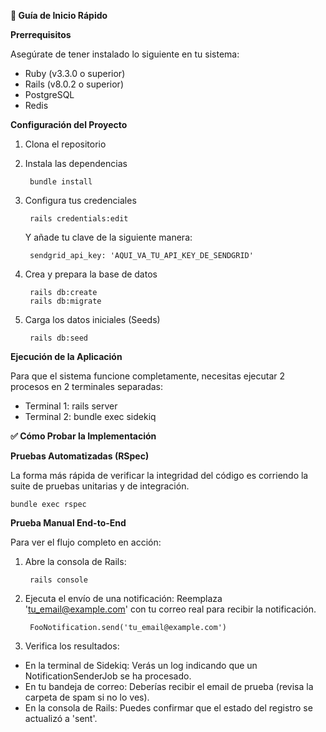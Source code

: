 **🚀 Guía de Inicio Rápido**

**Prerrequisitos**

Asegúrate de tener instalado lo siguiente en tu sistema:

* Ruby (v3.3.0 o superior)
* Rails (v8.0.2 o superior)
* PostgreSQL
* Redis

**Configuración del Proyecto**

1. Clona el repositorio
2. Instala las dependencias

		bundle install
   
3. Configura tus credenciales

		rails credentials:edit

	Y añade tu clave de la siguiente manera:

		sendgrid_api_key: 'AQUI_VA_TU_API_KEY_DE_SENDGRID'

4. Crea y prepara la base de datos
		
		rails db:create
		rails db:migrate

5. Carga los datos iniciales (Seeds)

		rails db:seed

**Ejecución de la Aplicación**

Para que el sistema funcione completamente, necesitas ejecutar 2 procesos en 2 terminales separadas:
* Terminal 1: rails server
* Terminal 2: bundle exec sidekiq

**✅ Cómo Probar la Implementación**

**Pruebas Automatizadas (RSpec)**

La forma más rápida de verificar la integridad del código es corriendo la suite de pruebas unitarias y de integración.

	bundle exec rspec

**Prueba Manual End-to-End**

Para ver el flujo completo en acción:

1. Abre la consola de Rails:

		rails console

2. Ejecuta el envío de una notificación:
Reemplaza 'tu_email@example.com' con tu correo real para recibir la notificación.

		FooNotification.send('tu_email@example.com')

3. Verifica los resultados:

* En la terminal de Sidekiq: Verás un log indicando que un NotificationSenderJob se ha procesado.
* En tu bandeja de correo: Deberías recibir el email de prueba (revisa la carpeta de spam si no lo ves).
* En la consola de Rails: Puedes confirmar que el estado del registro se actualizó a 'sent'.


